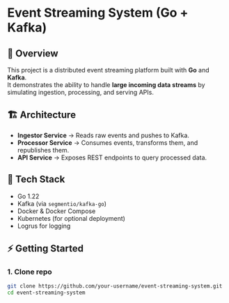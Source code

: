 # Event Streaming System (Go + Kafka)

## 📌 Overview
This project is a distributed event streaming platform built with **Go** and **Kafka**.  
It demonstrates the ability to handle **large incoming data streams** by simulating ingestion, processing, and serving APIs.

## 🏗 Architecture
- **Ingestor Service** → Reads raw events and pushes to Kafka.
- **Processor Service** → Consumes events, transforms them, and republishes them.
- **API Service** → Exposes REST endpoints to query processed data.

## 🔧 Tech Stack
- Go 1.22
- Kafka (via `segmentio/kafka-go`)
- Docker & Docker Compose
- Kubernetes (for optional deployment)
- Logrus for logging

## ⚡ Getting Started
### 1. Clone repo
```bash
git clone https://github.com/your-username/event-streaming-system.git
cd event-streaming-system
